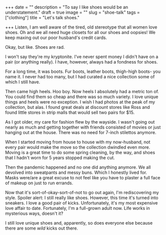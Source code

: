 
+++
date = ""
description = "To say I like shoes would be an understatement."
draft = true
image = ""
slug = "shoe-talk"
tags = ["clothing"]
title = "Let's talk shoes."

+++
Listen, I am well aware of the tired, old stereotype that all women love shoes. Oh and we all need huge closets for all our shoes and oopsies! We keep maxing out our poor husband's credit cards.

Okay, but like. Shoes are rad.

I won't say they're my kryptonite. I've never spent money I didn't have on a pair (or anything really). I have, however, always had a fondness for shoes.

For a long time, it was boots. Fur boots, leather boots, thigh-high boots- you name it. I never had too many, but I had curated a nice collection some of which I still have.

Then came high heels. Hoo boy. Now heels I absolutely had a metric ton of. You could find them so cheap and there was so much variety. I love unique things and heels were no exception. I wish I had photos at the peak of my collection, but alas. I found great deals at discount stores like Ross and found little stores in strip malls that would sell two pairs for $15.

As I got older, my care for fashion flew by the wayside. I wasn't going out nearly as much and getting together with friends consisted of movies or just hanging out at the house. There was no need for 7-inch stilettos anymore.

When I started moving from house to house with my now-husband, not every pair would make the move so the collection dwindled even more. Moving is a great time to do some spring cleaning, by the way, and shoes that I hadn't worn for 5 years stopped making the cut.

Then the pandemic happened and no one did anything anymore. We all devolved into sweatpants and messy buns. Which I honestly lived for. Masks were/are a great excuse to not feel like you have to plaster a full face of makeup on just to run errands.

Now that it's sort-of-okay-sort-of-not to go out again, I'm rediscovering my style. Spoiler alert: I still really like shoes. However, this time it's turned into sneakers. I love a good pair of kicks. Unfortunately, it's my most expensive love affair to date. Fortunately, I'm a full-grown adult now. Life works in mysterious ways, doesn't it?

I still love unique shoes and, apparently, so does everyone else because there are some _wild_ kicks out there.
